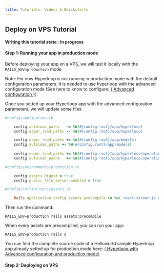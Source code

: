 ```yaml
---
title: Tutorials, Videos & Quickstarts
---
```


## <i class="flaticon-professor-teaching"></i><span class="bigfirstletter">D</span>eploy on VPS Tutorial

#### Writing this tutorial state : In progress

#### Step 1: Running your app in production mode

Before deploying your app on a VPS, we will test it locally with the `RAILS_ENV=production` mode.

Note: For now Hyperloop is not running in production mode with the default configuration parameters. It is needed to use hyperloop with the advanced configuration mode (See here to know to configure: [{ Advanced configuration }](/docs/advancedconfiguration)).

Once you setted up your Hyperloop app with the advanced configuration parameters, we will update some files:

```ruby
#config/application.rb

	config.autoload_paths   -= %W(#{config.root}/app/hyperloop)
    config.eager_load_paths -= %W(#{config.root}/app/hyperloop)

    config.eager_load_paths += %W(#{config.root}/app/models)
    config.autoload_paths += %W(#{config.root}/app/models)
    
    config.eager_load_paths += %W(#{config.root}/app/hyperloop/operations)
    config.autoload_paths   += %W(#{config.root}/app/hyperloop/operations)
```

```ruby
#config/environments/production.rb

	config.assets.digest = true
	config.public_file_server.enabled = true

```

```ruby
#config/initializers/assets.rb

	Rails.application.config.assets.precompile += %w( react-server.js components.js )

```

Then run the command:

```
RAILS_ENV=production rails assets:precompile
```

When every assets are precompiled, you can run your app:

```
RAILS_ENV=production rails s
```

You can find the complete source code of a Helloworld sample Hyperloop app already setted up for production mode here: [{ Hyperloop with Advanced configuration and production mode}](https://github.com/ruby-hyperloop/hyperloop-rails-helloworld-advancedconfig)

#### Step 2: Deploying on VPS